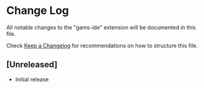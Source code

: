 # Change Log

All notable changes to the "gams-ide" extension will be documented in this file.

Check [Keep a Changelog](http://keepachangelog.com/) for recommendations on how to structure this file.

## [Unreleased]

- Initial release